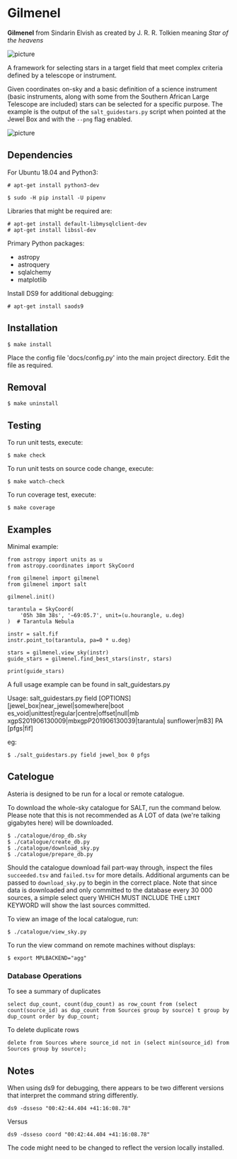 # Gilmenel

**Gilmenel** from Sindarin Elvish as created by J. R. R. Tolkien meaning _Star of the heavens_

![picture](docs/gilmenel.png)

A framework for selecting stars in a target field that meet complex criteria defined by a telescope or instrument.

Given coordinates on-sky and a basic definition of a science instrument (basic instruments, along with some from the Southern African Large Telescope are included) stars can be selected for a specific purpose. The example is the output of the `salt_guidestars.py` script when pointed at the Jewel Box and with the `--png` flag enabled.

![picture](docs/jewel_box.gif)

## Dependencies

For Ubuntu 18.04 and Python3:

    # apt-get install python3-dev

    $ sudo -H pip install -U pipenv

Libraries that might be required are:

    # apt-get install default-libmysqlclient-dev
    # apt-get install libssl-dev

Primary Python packages:
* astropy
* astroquery
* sqlalchemy
* matplotlib

Install DS9 for additional debugging:

    # apt-get install saods9

## Installation

    $ make install

Place the config file 'docs/config.py' into the main project directory.
Edit the file as required.

## Removal

    $ make uninstall

## Testing

To run unit tests, execute:

    $ make check

To run unit tests on source code change, execute:

    $ make watch-check

To run coverage test, execute:

    $ make coverage

## Examples

Minimal example:

    from astropy import units as u
    from astropy.coordinates import SkyCoord

    from gilmenel import gilmenel
    from gilmenel import salt

    gilmenel.init()

    tarantula = SkyCoord(
        '05h 38m 38s', '−69:05.7', unit=(u.hourangle, u.deg)
    )  # Tarantula Nebula

    instr = salt.fif
    instr.point_to(tarantula, pa=0 * u.deg)

    stars = gilmenel.view_sky(instr)
    guide_stars = gilmenel.find_best_stars(instr, stars)

    print(guide_stars)

A full usage example can be found in salt_guidestars.py

Usage: salt_guidestars.py field [OPTIONS] [jewel_box|near_jewel|somewhere|boot
                                es_void|unittest|regular|centre|offset|null|mb
                                xgpS201906130009|mbxgpP201906130039|tarantula|
                                sunflower|m83] PA [pfgs|fif]

eg:

    $ ./salt_guidestars.py field jewel_box 0 pfgs

## Catelogue

Asteria is designed to be run for a local or remote catalogue.

To download the whole-sky catalogue for SALT, run the command below. Please note that this is not recommended as A LOT of data (we're talking gigabytes here) will be downloaded.

    $ ./catalogue/drop_db.sky
    $ ./catalogue/create_db.py
    $ ./catalogue/download_sky.py
    $ ./catalogue/prepare_db.py

Should the catalogue download fail part-way through, inspect the files `succeeded.tsv` and `failed.tsv` for more details. Additional arguments can be passed to `download_sky.py` to begin in the correct place. Note that since data is downloaded and only committed to the database every 30 000 sources, a simple select query WHICH MUST INCLUDE THE `LIMIT` KEYWORD will show the last sources committed.

To view an image of the local catalogue, run:

    $ ./catalogue/view_sky.py

To run the view command on remote machines without displays:

    $ export MPLBACKEND="agg"

### Database Operations

To see a summary of duplicates

    select dup_count, count(dup_count) as row_count from (select count(source_id) as dup_count from Sources group by source) t group by dup_count order by dup_count;

To delete duplicate rows

    delete from Sources where source_id not in (select min(source_id) from Sources group by source);

## Notes

When using ds9 for debugging, there appears to be two different versions that interpret
the command string differently.

    ds9 -dsseso "00:42:44.404 +41:16:08.78"

Versus

    ds9 -dsseso coord "00:42:44.404 +41:16:08.78"

The code might need to be changed to reflect the version locally installed.
